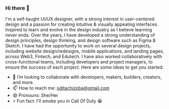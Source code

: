 
### Hi there 👋

I'm a self-taught UI/UX designer, with a strong interest in user-centered design and a passion for creating intuitive & visually appealing interfaces. Inspired to learn and evolve in the design industry as I believe learning never ends.
Over the years, I have developed a strong understanding of design principles, design thinking, and design software such as Figma & Sketch. I have had the opportunity to work on several design projects, including website design/redesigns, mobile applications, and landing pages, across Web3, Fintech, and Edutech.
I have also worked collaboratively with cross-functional teams, including developers and project managers, to ensure the success of each project.
Here are some ideas to get you started:


- 👯 I’m looking to collaborate with developers, makers, builders, creators, and more.
- 📫 How to reach me: <a href="mailto:oditachizoba@gmail.com" target="_blank">oditachizoba@gmail.com</a>
- 😄 Pronouns: She/Her
- ⚡ Fun fact: I'll smoke you in Call Of Duty 😁
